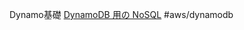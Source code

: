Dynamo基礎
[DynamoDB 用の NoSQL](https://docs.aws.amazon.com/ja_jp/amazondynamodb/latest/developerguide/bp-general-nosql-design.html)
#aws/dynamodb 